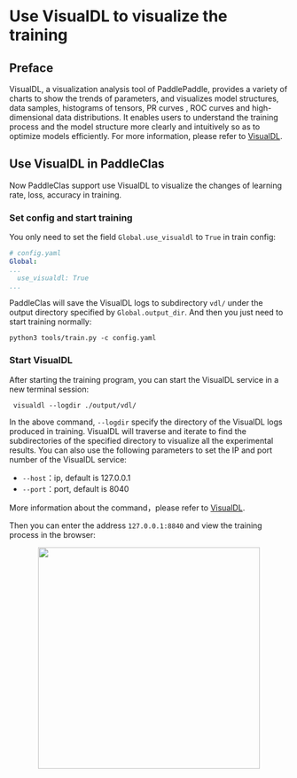 # Use VisualDL to visualize the training

## Preface
VisualDL, a visualization analysis tool of PaddlePaddle, provides a variety of charts to show the trends of parameters, and visualizes model structures, data samples, histograms of tensors, PR curves , ROC curves and high-dimensional data distributions. It enables users to understand the training process and the model structure more clearly and intuitively so as to optimize models efficiently. For more information, please refer to [VisualDL](https://github.com/PaddlePaddle/VisualDL/).

## Use VisualDL in PaddleClas
Now PaddleClas support use VisualDL to visualize the changes of learning rate, loss, accuracy in training.

### Set config and start training
You only need to set the field `Global.use_visualdl` to `True` in train config:

```yaml
# config.yaml
Global:
...
  use_visualdl: True
...
```

PaddleClas will save the VisualDL logs to subdirectory `vdl/` under the output directory specified by `Global.output_dir`. And then you just need to start training normally:

```shell
python3 tools/train.py -c config.yaml
```

### Start VisualDL
After starting the training program, you can start the VisualDL service in a new terminal session:

```shell
 visualdl --logdir ./output/vdl/
```

In the above command, `--logdir` specify the directory of the VisualDL logs produced in training. VisualDL will traverse and iterate to find the subdirectories of the specified directory to visualize all the experimental results. You can also use the following parameters to set the IP and port number of the VisualDL service:

* `--host`：ip, default is 127.0.0.1
* `--port`：port, default is 8040

More information about the command，please refer to [VisualDL](https://github.com/PaddlePaddle/VisualDL/blob/develop/README.md#2-launch-panel).

Then you can enter the address `127.0.0.1:8840` and view the training process in the browser:

<div align="center">
    <img src="../../images/VisualDL/train_loss.png" width="400">
</div>
